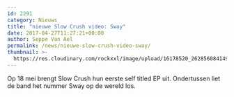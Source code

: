 ```yaml
---
id: 2291
category: Nieuws
title: "nieuwe Slow Crush video: Sway"
date: 2017-04-27T11:27:21+00:00
author: Seppe Van Ael
permalink: /news/nieuwe-slow-crush-video-sway/
thumbnail: >-
  https://res.cloudinary.com/rockxxl/image/upload/16178520_262856084149473_267383179088421224_o.jpg
---
```

Op 18 mei brengt Slow Crush hun eerste self titled EP uit. Ondertussen liet de band het nummer Sway op de wereld los.

